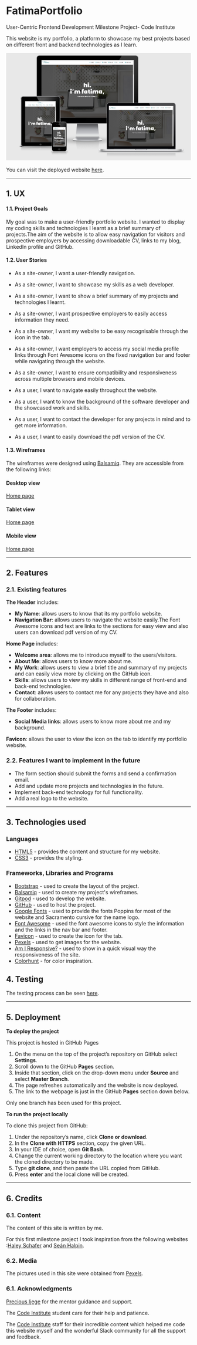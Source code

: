 # FatimaPortfolio
User-Centric Frontend Development Milestone Project- Code Institute


This website is my portfolio, a platform to showcase my best projects based on different front and backend technologies as I learn.

![Am-I-Responsive](testingfiles/amiresponsive.png)

You can visit the deployed website [here](https://fatimascoding2020.github.io/FatimaPortfolio/).

---

## 1. UX

#### 1.1. Project Goals

My goal was to make a user-friendly portfolio website. I wanted to display my coding skills and technologies I learnt as a brief summary of projects.The aim of the website is to allow easy navigation for visitors and prospective employers by accessing downloadable CV, links to my blog, LinkedIn profile and GitHub.


#### 1.2. User Stories

- As a site-owner, I want a user-friendly navigation.
- As a site-owner, I want to showcase my skills as a web developer.
- As a site-owner, I want to show a brief summary of my projects and technologies I learnt.
- As a site-owner, I want prospective employers to easily access information they need.
- As a site-owner, I want my website to be easy recognisable through the icon in the tab. 
- As a site-owner, I want employers to access my social media profile links through Font Awesome icons on the fixed navigation bar and footer while navigating through the website.
- As a site-owner, I want to ensure compatibility and responsiveness across multiple browsers and mobile devices.

- As a user, I want to navigate easily throughout the website.
- As a user, I want to know the background of the software developer and the showcased work and skills.
- As a user, I want to contact the developer for any projects in mind and to get more information.
- As a user, I want to easily download the pdf version of the CV.

#### 1.3. Wireframes
The wireframes were designed using [Balsamiq](https://balsamiq.com/). They are accessible from the following links:

#### Desktop view
[Home page](wireframes/Desktop-view/desktop-view.png) 
#### Tablet view
[Home page](wireframes/Tablet-view/Tablet-view.png) 
#### Mobile view
[Home page](wireframes/Mobile-view/Mobile-view.png) 


---


## 2. Features

### 2.1. Existing features

**The Header** includes:

- **My Name**: allows users to know that its my portfolio website.
- **Navigation Bar**: allows users to navigate the website easily.The Font Awesome icons and text are links to the sections for easy view and also users can download pdf version of my CV.


**Home Page** includes:

- **Welcome area**: allows me to introduce myself to the users/visitors.
- **About Me**: allows users to know more about me.
- **My Work**: allows users to view a brief title and summary of my projects and can easily view more by clicking on the GitHub icon.
- **Skills**: allows users to view my skills in different range of front-end and back-end technologies.
- **Contact**: allows users to contact me for any projects they have and also for collaboration.


**The Footer** includes:

- **Social Media links**: allows users to know more about me and my background.


**Favicon**: allows the user to view the icon on the tab to identify my portfolio website.

### 2.2. Features I want to implement in the future

- The form section should submit the forms and send a confirmation email.
- Add and update more projects and technologies in the future.
- Implement back-end technology for full functionality.
- Add a real logo to the website.


---

## 3. Technologies used

### Languages
- [HTML5](https://www.w3schools.com/html/) - provides the content and structure for my website.
- [CSS3](https://developer.mozilla.org/en-US/docs/Web/CSS) - provides the styling.

### Frameworks, Libraries and Programs
- [Bootstrap](https://getbootstrap.com/) - used to create the layout of the project.
- [Balsamiq](https://balsamiq.com/) - used to create my project's wireframes.
- [Gitpod](https://gitpod.io/) - used to develop the website.
- [GitHub](https://github.com/) - used to host the project.
- [Google Fonts](https://fonts.google.com/) - used to provide the fonts Poppins for most of the website and Sacramento cursive for the name logo.
- [Font Awesome](https://fontawesome.com/) - used the font awesome icons to style the information and the links in the nav bar and footer.
- [Favicon](https://www.favicon-generator.org//) - used to create the icon for the tab.
- [Pexels](https://www.pexels.com/) - used to get images for the website.
- [Am I Responsive?](http://ami.responsivedesign.is/) - used to show in a quick visual way the responsiveness of the site.
- [Colorhunt](https://colorhunt.co/palette/42191) - for color inspiration.


## 4. Testing

The testing process can be seen [here](TESTING.md).

---

## 5. Deployment

**To deploy the project**

This project is hosted in GitHub Pages

1. On the menu on the top of the project’s repository on GitHub select **Settings**.
2. Scroll down to the GitHub **Pages** section.
3. Inside that section, click on the drop-down menu under **Source** and select **Master Branch**.
4. The page refreshes automatically and the website is now deployed.
5. The link to the webpage is just in the GitHub **Pages** section down below.

Only one branch has been used for this project.

**To run the project locally**

To clone this project from GitHub:

1. Under the repository’s name, click **Clone or download**.
2. In the **Clone with HTTPS** section, copy the given URL.
3. In your IDE of choice, open **Git Bash**.
4. Change the current working directory to the location where you want the cloned directory to be made.
5. Type **git clone**, and then paste the URL copied from GitHub.
6. Press **enter** and the local clone will be created.

---

## 6. Credits

### 6.1. Content
The content of this site is written by me. 

For this first milestone project I took inspiration from the following websites :[Haley Schafer](https://www.haleyschafer.com/) and [Seán Halpin](https://www.seanhalpin.io/).

### 6.2. Media

The pictures used in this site were obtained from [Pexels](https://www.pexels.com/).

### 6.1. Acknowledgments

[Precious Ijege](https://www.linkedin.com/in/precious-ijege-908a00168/?originalSubdomain=ng) for the mentor guidance and support.

The [Code Institute](https://codeinstitute.net/) student care for their help and patience.

The [Code Institute](https://codeinstitute.net/) staff for their incredible content which helped me code this website myself and the wonderful Slack community for all the support and feedback.


